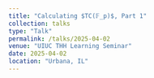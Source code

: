 ```yaml
---
title: "Calculating $TC(𝔽_p)$, Part 1"
collection: talks
type: "Talk"
permalink: /talks/2025-04-02
venue: "UIUC THH Learning Seminar"
date: 2025-04-02
location: "Urbana, IL"
---
```

